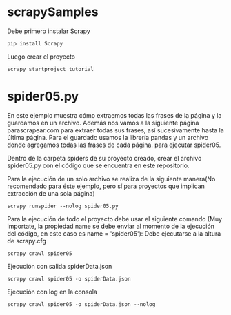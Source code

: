 # scrapySamples
Debe primero instalar Scrapy
```
pip install Scrapy
```
Luego crear el proyecto
```
scrapy startproject tutorial
```

# spider05.py
En este ejemplo muestra cómo extraemos todas las frases de la página y la guardamos en un archivo. Además nos vamos a la siguiente página parascrapear.com para extraer todas sus frases, así sucesivamente hasta la última página. Para el guardado usamos la librería pandas y un archivo donde agregamos todas las frases de cada página.
para ejecutar spider05.

Dentro de la carpeta spiders de su proyecto creado, crear el archivo spider05.py con el código que se encuentra en este repositorio. 

Para la ejecución de un solo archivo se realiza de la siguiente manera(No recomendado para éste ejemplo, pero sí para proyectos que implican extracción de una sola página)
```
scrapy runspider --nolog spider05.py
```

Para la ejecución de todo el proyecto debe usar el siguiente comando (Muy importate, la propiedad name se debe enviar al momento de la ejecución del código, en este caso es name = 'spider05'):
Debe ejecutarse a la altura de scrapy.cfg
```
scrapy crawl spider05
```
Ejecución con salida spiderData.json
```
scrapy crawl spider05 -o spiderData.json
```

Ejecución con log en la consola
```
scrapy crawl spider05 -o spiderData.json --nolog
```



